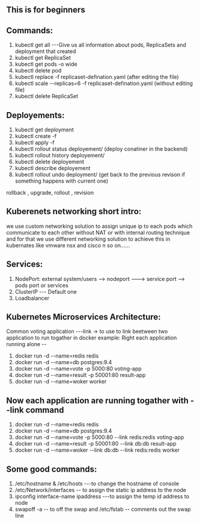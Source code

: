 ## This is for beginners

## Commands:
  
  1) kubectl get all ---Give us all information about pods, ReplicaSets and deployment that created
  2) kubectl get ReplicaSet
  3) kubectl get pods -o wide
  4) kubectl delete pod <podame>
  5) kubectl replace -f replicaset-defination.yaml (after editing the file)
  6) kubectl scale --replicas=6 -f replicaset-defination.yaml (without editing file)
  7) kubectl delete ReplicaSet <name>

## Deployements:
  
  1) kubectl get deployment
  2) kubectl create -f <yaml file name>
  3) kubectl apply -f <yaml file name>
  4) kubectl rollout status deployement/<app name> (deploy conatiner in the backend)
  5) kubectl rollout history deployement/<appname>
  6) kubectl delete deployement <name>
  7) kubectl describe deployement
  8) kubectl rollout undo deployment/<name> (get back to the previous revison if something happens with current one)

  rollback , upgrade, rollout , revision

## Kuberenets networking short intro:
  we use custom networking solution to assign unique ip to each pods which communicate to each other without NAT or with internal routing technique
  and for that we use different networking solution to achieve this in kubernates like vmware nsx and cisco n so on......

## Services:
  
  1) NodePort: external system/users --> nodeport ---> service port --> pods port or services
  2) ClusterIP --- Default one
  3) Loadbalancer

## Kubernetes Microservices Architecture:
   
   Common voting application
   ---link -> to use to link beetween two application to run togather in docker
   example: Right each application running alone --
   1) docker run -d --name=redis redis
   2) docker run -d --name=db postgres:9.4
   3) docker run -d --name=vote -p 5000:80 voting-app
   4) docker run -d --name=result -p 50001:80 result-app
   5) docker run -d --name=woker worker
   
## Now each application are running togather with --link command
   
   1) docker run -d --name=redis redis
   2) docker run -d --name=db postgres:9.4
   3) docker run -d --name=vote -p 5000:80 --link redis:redis voting-app
   4) docker run -d --name=result -p 50001:80 --link db:db result-app
   5) docker run -d --name=woker --link db:db --link redis:redis worker
   
## Some good commands:
   1) /etc/hostname & /etc/hosts ---to change the hostname of console
   2) /etc/Network/interfaces -- to assign the static ip address to the node
   3) ipconfig interface-name ipaddress ---to assign the temp id address to node
   4) swapoff -a -- to off the swap  and /etc/fstab -- comments out the swap line